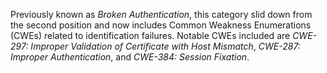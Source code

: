 Previously known as _Broken Authentication_, this category slid down from the second position and now includes Common Weakness Enumerations (CWEs) related to identification failures. Notable CWEs included are _CWE-297: Improper Validation of Certificate with Host Mismatch_, _CWE-287: Improper Authentication_, and _CWE-384: Session Fixation_.